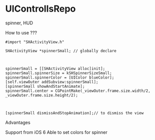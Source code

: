 # UIControllsRepo
spinner, HUD

How to use ???

    #import "SHActivityView.h"

    SHActivityView *spinnerSmall; // globally declare



    spinnerSmall = [[SHActivityView alloc]init];
    spinnerSmall.spinnerSize = kSHSpinnerSizeSmall;
    spinnerSmall.spinnerColor = [UIColor blueColor];
    [self.viewOuter addSubview:spinnerSmall];
    [spinnerSmall showAndStartAnimate];
    spinnerSmall.center = CGPointMake(_viewOuter.frame.size.width/2, _viewOuter.frame.size.height/2);
    
    
    
    [spinnerSmall dismissAndStopAnimation];// to dismiss the view
    
Advantages

  Support from iOS 6
  Able to set colors for spinner
